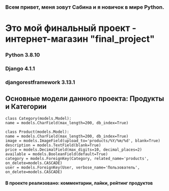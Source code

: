 ### Всем привет, меня зовут Сабина и я новичок в мире Python.

# Это мой финальный проект - интернет-магазин "final_project"

### Python 3.8.10
### Django 4.1.1
### djangorestframework 3.13.1

## Основные модели данного проекта: Продукты и Категории
    
    class Category(models.Model):
    name = models.CharField(max_length=200, db_index=True)
    
    class Product(models.Model):
    name = models.CharField(max_length=200, db_index=True)
    image = models.ImageField(upload_to='products/%Y/%m/%d', blank=True)
    description = models.TextField(blank=True)
    price = models.DecimalField(max_digits=10, decimal_places=2)
    available = models.BooleanField(default=True)
    category = models.ForeignKey(Category, related_name='products', on_delete=models.CASCADE)
    user = models.ForeignKey(User, verbose_name='Пользователь', on_delete=models.CASCADE)
    
#### В проекте реализовано: комментарии, лайки, рейтинг продуктов

#####

